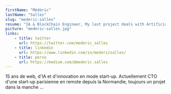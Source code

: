 ```yaml
---
firstName: "Médéric"
lastName: "Salles"
slug: "mederic-salles"
resume: "IA & BlockChain Engineer, My last project deals with Artificial Intelligence and BlockChain for e-tourism."
picture: "mederic-salles.jpg"
links:
    - title: twitter
      url: https://twitter.com/mederic_salles
    - title: linkedin
      url: https://www.linkedin.com/in/medericsalles/
    - title: perso
      url: https://medium.com/@mederic.salles
---
```


15 ans de web, d'IA et d'innovation en mode start-up. Actuellement CTO d'une start-up parisienne en remote depuis la Normandie, toujours un projet dans la manche ...
